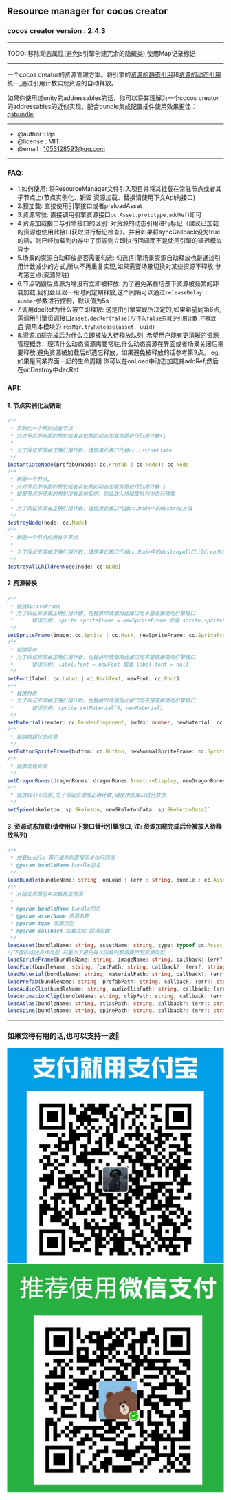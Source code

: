 ## Resource manager for cocos creator
### cocos creator version : 2.4.3
---

TODO: 移除动态属性(避免js引擎创建冗余的隐藏类),使用Map记录标记

---
一个cocos creator的资源管理方案。将引擎的[资源的静态引用](https://docs.cocos.com/creator/manual/zh/asset-manager/release-manager.html#%E8%B5%84%E6%BA%90%E7%9A%84%E9%9D%99%E6%80%81%E5%BC%95%E7%94%A8)和[资源的动态引用](https://docs.cocos.com/creator/manual/zh/asset-manager/release-manager.html#%E8%B5%84%E6%BA%90%E7%9A%84%E5%8A%A8%E6%80%81%E5%BC%95%E7%94%A8)统一,通过引用计数实现资源的自动释放。

如果你使用过unity的addressables的话，你可以将其理解为一个cocos creator的addressables的近似实现，配合bundle集成配置插件使用效果更佳： [qsbundle](https://github.com/QinSheng-Li/qsbundle)

--- 
- @author : lqs
- @license : MIT
- @email : 1053128593@qq.com  
---
### FAQ:
- 1.如何使用: 将ResourceManager文件引入项目并将其挂载在常驻节点或者其子节点上(节点实例化、销毁 资源加载、替换请使用下文Api内接口)
- 2.预加载: 直接使用引擎接口或者preloadAsset
- 3.资源常驻: 直接调用引擎资源接口```cc.Asset.prototype.addRef```)即可
- 4.资源加载接口与引擎接口的区别: 对资源的动态引用进行标记（建议已加载的资源也使用此接口获取进行标记检查）。并且如果将syncCallback设为true的话，则已经加载到内存中了资源则立即执行回调而不是使用引擎的延迟模拟异步
- 5.场景的资源自动释放是否需要勾选: 勾选(引擎场景资源自动释放也是通过引用计数减少的方式,所以不再重复实现,如果需要场景切换对某些资源不释放,参考第三点:资源常驻)
- 6.节点销毁后资源为啥没有立即被释放: 为了避免某些场景下资源被频繁的卸载加载,我们会延迟一段时间定期释放,这个间隔可以通过```releaseDelay : number```参数进行控制，默认值为5s
- 7.调用decRef为什么被立即释放: 这是由引擎实现所决定的,如果希望同第6点,需调用引擎资源接口```asset.decRef(false)//传入false只减少引用计数,不释放 ``` 后 调用本模块的 ```resMgr.tryRelease(asset._uuid)```
- 8.资源加载完成后为什么立即被放入待释放队列: 希望用户能有更清晰的资源管理概念，理清什么动态资源需要常驻,什么动态资源在界面或者场景关闭后需要释放,避免资源被加载后却遗忘释放，如果避免被释放的话参考第3点。
eg: 如果是同某界面一起的生命周期 你可以在onLoad中动态加载并addRef,然后在onDestroy中decRef
### API:
#### 1. 节点实例化及销毁
``` typescript
/** 
 * 实例化一个预制或者节点
 * 并对节点所来源的预制或者其依赖的动态加载资源进行引用计数+1
 * 
 * 为了保证资源被正确引用计数，请使用此接口代替cc.instantiate 
 */
instantiateNode(prefabOrNode: cc.Prefab | cc.Node): cc.Node
/**
 * 销毁一个节点,
 * 并对节点所来源的预制或者其依赖的动态加载资源进行引用计数-1 
 * 如果节点所使用的预制没有其他实例，则会放入待释放队列中进行释放
 * 
 * 为了保证资源被正确引用计数，请使用此接口代替cc.Node中的destroy方法
 */
destroyNode(node: cc.Node)
/**
 * 销毁一个节点的所有子节点
 * 
 * 为了保证资源被正确引用计数，请使用此接口代替cc.Node中的destroyAllChildren方法
 */
destroyAllChildrenNode(node: cc.Node)
```
#### 2.资源替换
``` typescript
/** 
 * 替换SpriteFrame 
 * 为了保证资源被正确引用计数，在替换时请使用此接口而不是直接使用引擎接口 
 *      错误示例: sprite.spriteFrame = newSpriteFrame 或者 sprite.spriteFrame = null
 */
setSpriteFrame(image: cc.Sprite | cc.Mask, newSpriteFrame: cc.SpriteFrame)
/** 
 * 替换字体
 * 为了保证资源被正确引用计数，在替换时请使用此接口而不是直接使用引擎接口 
 *      错误示例: label.font = newFont 或者 label.font = null
 */
setFont(label: cc.Label | cc.RichText, newFont: cc.Font)
/** 
 * 替换材质
 * 为了保证资源被正确引用计数，在替换时请使用此接口而不是直接使用引擎接口 
 *      错误示例: sprite.setMaterial(0, newMaterial)
 */
setMaterial(render: cc.RenderComponent, index: number, newMaterial: cc.Material) 
/**
 * 替换按钮状态纹理
 */
setButtonSpriteFrame(button: cc.Button, newNormalSpriteFrame: cc.SpriteFrame, newPressedSpriteFrame: cc.SpriteFrame, newHoverSpriteFrame: cc.SpriteFrame, newDisableSpriteFrame: cc.SpriteFrame)
/**
 * 替换龙骨资源
 */
setDragonBones(dragonBones: dragonBones.ArmatureDisplay, newDragonBonesAsset: dragonBones.DragonBonesAsset, newDragonBonesAltas: dragonBones.DragonBonesAtlasAsset)
/**
 * 替换spine资源,为了保证资源被正确计数,请使用此接口进行替换
 */
setSpine(skeleton: sp.Skeleton, newSkeletonData: sp.SkeletonData)`
```
#### 3. 资源动态加载(请使用以下接口替代引擎接口, 注: 资源加载完成后会被放入待释放队列)
``` typescript
/**
 * 加载bundle 若已缓存则直接同步执行回调
 * @param bundleName bundle包名
 */
loadBundle(bundleName: string, onLoad : (err : string, bundle : cc.AssetManager.Bundle)=> void)
/**
 * 从指定资源包中加载指定资源
 *
 * @param bundleName bundle包名
 * @param assetName 资源名称
 * @param type 资源类型
 * @param callback 加载完成 回调函数
 */
loadAsset(bundleName: string, assetName: string, type: typeof cc.Asset, callback?: (err?: string, asset?: cc.Asset) => void)
//下面的这些具体类型 只是为了避免每次加载时都需要声明资源类型 
loadSpriteFrame(bundleName: string, imageName: string, callback: (err?: string, spriteFrame?: cc.SpriteFrame) => void)
loadFont(bundleName: string, fontPath: string, callback?: (err?: string, font?: cc.Font) => void) 
loadMaterial(bundleName: string, materialPath: string, callback?: (err?: string, material?: cc.Material) => void) 
loadPrefab(bundleName: string, prefabPath: string, callback: (err?: string, prefab?: cc.Prefab) => void) 
loadAudioClip(bundleName: string, audioClipPath: string, callback: (err: string, clip: cc.AudioClip) => void) 
loadAnimationClip(bundleName: string, clipPath: string, callback: (err: string, clip: cc.AnimationClip) => void)
loadAtlas(bundleName: string, atlasPath: string, callback?: (err?: string, atlas?: cc.SpriteAtlas) => void)
loadSpine(bundleName: string, spinePath: string, callback?: (err?: string, spine?: sp.SkeletonData) => void)
```
---
### 如果觉得有用的话,也可以支持一波:pray:
![img](https://raw.githubusercontent.com/QinSheng-Li/qsbundle/master/images/alipay.jpg)
![img](https://raw.githubusercontent.com/QinSheng-Li/qsbundle/master/images/wechatpay.jpg)

